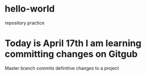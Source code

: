 # hello-world
repository practice

Today is April 17th
I am learning committing changes on Gitgub
=======
Master branch commits definitive changes to a project

